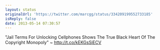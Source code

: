 ```yaml
---
layout: status
originalUrl: 'https://twitter.com/marcgg/status/334209199552733185'
isReply: false
date: 2013-05-14 07:30:57
---
```


"Jail Terms For Unlocking Cellphones Shows The True Black Heart Of The Copyright Monopoly" ~ http://t.co/kEKGsSiECV
